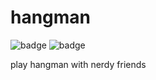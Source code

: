 # hangman
![badge](https://img.shields.io/badge/awesome-game-brightgreen)
![badge](https://img.shields.io/badge/it%20is-hangman-red)

play hangman with nerdy friends